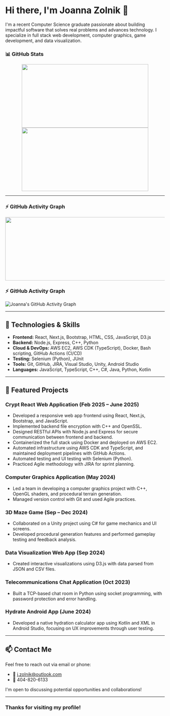 # Hi there, I'm Joanna Zolnik 👋

I'm a recent Computer Science graduate passionate about building impactful software that solves real problems and advances technology. I specialize in full stack web development, computer graphics, game development, and data visualization.


### 📊 GitHub Stats

<div align="center">
  <img src="https://github-readme-stats.vercel.app/api?username=joanna985&show_icons=true&theme=radical" width="400" height="200"/>
  <img src="https://github-readme-stats.vercel.app/api/top-langs/?username=joanna985&layout=compact&theme=radical" width="400" height="200"/>
</div>

---

### ⚡ GitHub Activity Graph

<div align="center">
  <img src="https://github-readme-activity-graph.vercel.app/graph?username=joanna985&theme=react-dark" width="820" height="200"/>
</div>


### ⚡ GitHub Activity Graph

![Joanna's GitHub Activity Graph](https://github-readme-activity-graph.vercel.app/graph?username=joanna985&theme=react-dark)


---

## 🔧 Technologies & Skills

- **Frontend:** React, Next.js, Bootstrap, HTML, CSS, JavaScript, D3.js  
- **Backend:** Node.js, Express, C++, Python  
- **Cloud & DevOps:** AWS EC2, AWS CDK (TypeScript), Docker, Bash scripting, GitHub Actions (CI/CD)  
- **Testing:** Selenium (Python), JUnit  
- **Tools:** Git, GitHub, JIRA, Visual Studio, Unity, Android Studio  
- **Languages:** JavaScript, TypeScript, C++, C#, Java, Python, Kotlin  

---

## 🚀 Featured Projects

### Crypt React Web Application (Feb 2025 – June 2025)  
- Developed a responsive web app frontend using React, Next.js, Bootstrap, and JavaScript.  
- Implemented backend file encryption with C++ and OpenSSL.  
- Designed RESTful APIs with Node.js and Express for secure communication between frontend and backend.  
- Containerized the full stack using Docker and deployed on AWS EC2.  
- Automated infrastructure using AWS CDK and TypeScript, and maintained deployment pipelines with GitHub Actions.  
- Automated testing and UI testing with Selenium (Python).  
- Practiced Agile methodology with JIRA for sprint planning.

### Computer Graphics Application (May 2024)  
- Led a team in developing a computer graphics project with C++, OpenGL shaders, and procedural terrain generation.  
- Managed version control with Git and used Agile practices.

### 3D Maze Game (Sep – Dec 2024)  
- Collaborated on a Unity project using C# for game mechanics and UI screens.  
- Developed procedural generation features and performed gameplay testing and feedback analysis.

### Data Visualization Web App (Sep 2024)  
- Created interactive visualizations using D3.js with data parsed from JSON and CSV files.

### Telecommunications Chat Application (Oct 2023)  
- Built a TCP-based chat room in Python using socket programming, with password protection and error handling.

### Hydrate Android App (June 2024)  
- Developed a native hydration calculator app using Kotlin and XML in Android Studio, focusing on UX improvements through user testing.

---

## 📫 Contact Me

Feel free to reach out via email or phone:

- 📧 j.zolnik@outlook.com  
- 📱 404-820-6133  

I'm open to discussing potential opportunities and collaborations!

---

### Thanks for visiting my profile!  

